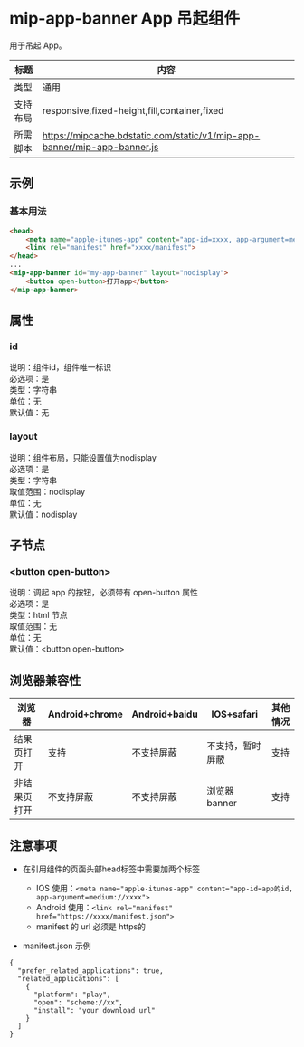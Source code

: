 # mip-app-banner App 吊起组件

用于吊起 App。

标题|内容
----|----
类型|通用
支持布局|responsive,fixed-height,fill,container,fixed
所需脚本|https://mipcache.bdstatic.com/static/v1/mip-app-banner/mip-app-banner.js

## 示例

### 基本用法
```html
<head>
    <meta name="apple-itunes-app" content="app-id=xxxx, app-argument=medium://xxxx">
    <link rel="manifest" href="xxxx/manifest">
</head>
...
<mip-app-banner id="my-app-banner" layout="nodisplay">
    <button open-button>打开app</button>
</mip-app-banner>
```

## 属性

### id

说明：组件id，组件唯一标识  
必选项：是  
类型：字符串  
单位：无  
默认值：无  

### layout

说明：组件布局，只能设置值为nodisplay  
必选项：是  
类型：字符串  
取值范围：nodisplay  
单位：无  
默认值：nodisplay  

## 子节点

### &lt;button open-button&gt;

说明：调起 app 的按钮，必须带有 open-button 属性  
必选项：是  
类型：html 节点  
取值范围：无  
单位：无  
默认值：&lt;button open-button&gt;  

## 浏览器兼容性

浏览器|Android+chrome|Android+baidu|IOS+safari |其他情况
---|---|---|---|---
结果页打开|支持|不支持屏蔽|不支持，暂时屏蔽|支持
非结果页打开|不支持屏蔽|不支持屏蔽|浏览器banner|支持


## 注意事项

- 在引用组件的页面头部head标签中需要加两个标签

	- IOS 使用：`<meta name="apple-itunes-app" content="app-id=app的id, app-argument=medium://xxxx">`
  - Android 使用：`<link rel="manifest" href="https://xxxx/manifest.json">`
  - manifest 的 url 必须是 https的

- manifest.json 示例

```
{
  "prefer_related_applications": true, 
  "related_applications": [
    {
      "platform": "play",
      "open": "scheme://xx",
      "install": "your download url"
    }
  ]
}
```
